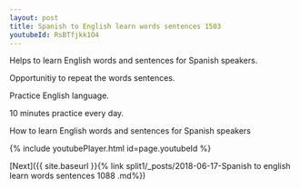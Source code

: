 ```yaml
---
layout: post
title: Spanish to English learn words sentences 1503 
youtubeId: RsBTfjkk1O4
---
```

 
 
Helps to learn English words and sentences for Spanish speakers.

Opportunitiy to repeat the words sentences. 

Practice English language. 
 
10 minutes practice every day. 
 
How to learn English words and sentences for Spanish speakers 
 
{% include youtubePlayer.html id=page.youtubeId %}
 
 
[Next]({{ site.baseurl }}{% link  split1/_posts/2018-06-17-Spanish to english learn words sentences 1088 .md%})
 
